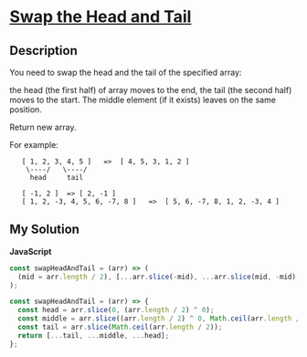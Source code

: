 # [Swap the Head and Tail](https://www.codewars.com/kata/5a34f087c5e28462d9000082)

## Description

You need to swap the head and the tail of the specified array:

the head (the first half) of array moves to the end, the tail (the second half) moves to the start. The middle element (if it exists) leaves on the same position.

Return new array.

For example:

```
   [ 1, 2, 3, 4, 5 ]   =>  [ 4, 5, 3, 1, 2 ]
    \----/   \----/
     head     tail

   [ -1, 2 ]  => [ 2, -1 ]
   [ 1, 2, -3, 4, 5, 6, -7, 8 ]   =>  [ 5, 6, -7, 8, 1, 2, -3, 4 ]
```

## My Solution

**JavaScript**

```js
const swapHeadAndTail = (arr) => (
  (mid = arr.length / 2), [...arr.slice(-mid), ...arr.slice(mid, -mid), ...arr.slice(0, mid)]
);
```

```js
const swapHeadAndTail = (arr) => {
  const head = arr.slice(0, (arr.length / 2) ^ 0);
  const middle = arr.slice((arr.length / 2) ^ 0, Math.ceil(arr.length / 2));
  const tail = arr.slice(Math.ceil(arr.length / 2));
  return [...tail, ...middle, ...head];
};
```
